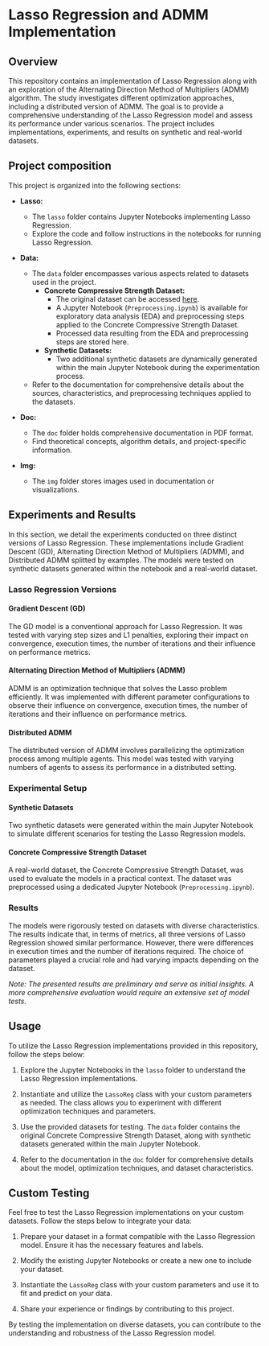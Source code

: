 # Lasso Regression and ADMM Implementation

## Overview
This repository contains an implementation of Lasso Regression along with an exploration of the Alternating Direction Method of Multipliers (ADMM) algorithm. The study investigates different optimization approaches, including a distributed version of ADMM.
The goal is to provide a comprehensive understanding of the Lasso Regression model and assess its performance under various scenarios. The project includes implementations, experiments, and results on synthetic and real-world datasets.

## Project composition
This project is organized into the following sections:

- **Lasso:**
  - The `lasso` folder contains Jupyter Notebooks implementing Lasso Regression.
  - Explore the code and follow instructions in the notebooks for running Lasso Regression.

- **Data:**
  - The `data` folder encompasses various aspects related to datasets used in the project.
    - **Concrete Compressive Strength Dataset:**
      - The original dataset can be accessed [here](https://archive.ics.uci.edu/dataset/165/concrete+compressive+strength).
      - A Jupyter Notebook (`Preprocessing.ipynb`) is available for exploratory data analysis (EDA) and preprocessing steps applied to the Concrete Compressive Strength Dataset.
      - Processed data resulting from the EDA and preprocessing steps are stored here.
    - **Synthetic Datasets:**
      - Two additional synthetic datasets are dynamically generated within the main Jupyter Notebook during the experimentation process.
  - Refer to the documentation for comprehensive details about the sources, characteristics, and preprocessing techniques applied to the datasets.

- **Doc:**
  - The `doc` folder holds comprehensive documentation in PDF format.
  - Find theoretical concepts, algorithm details, and project-specific information.

- **Img:**
  - The `img` folder stores images used in documentation or visualizations.

## Experiments and Results

In this section, we detail the experiments conducted on three distinct versions of Lasso Regression. These implementations include Gradient Descent (GD), Alternating Direction Method of Multipliers (ADMM), and Distributed ADMM splitted by examples. The models were tested on synthetic datasets generated within the notebook and a real-world dataset.

### Lasso Regression Versions

#### Gradient Descent (GD)
The GD model is a conventional approach for Lasso Regression. It was tested with varying step sizes and L1 penalties, exploring their impact on convergence, execution times, the number of iterations and their influence on performance metrics.

#### Alternating Direction Method of Multipliers (ADMM)
ADMM is an optimization technique that solves the Lasso problem efficiently. It was implemented with different parameter configurations to observe their influence on convergence, execution times, the number of iterations and their influence on performance metrics.

#### Distributed ADMM
The distributed version of ADMM involves parallelizing the optimization process among multiple agents. This model was tested with varying numbers of agents to assess its performance in a distributed setting.

### Experimental Setup

#### Synthetic Datasets
Two synthetic datasets were generated within the main Jupyter Notebook to simulate different scenarios for testing the Lasso Regression models.

#### Concrete Compressive Strength Dataset
A real-world dataset, the Concrete Compressive Strength Dataset, was used to evaluate the models in a practical context. The dataset was preprocessed using a dedicated Jupyter Notebook (`Preprocessing.ipynb`).

### Results

The models were rigorously tested on datasets with diverse characteristics. The results indicate that, in terms of metrics, all three versions of Lasso Regression showed similar performance. However, there were differences in execution times and the number of iterations required. The choice of parameters played a crucial role and had varying impacts depending on the dataset.

*Note: The presented results are preliminary and serve as initial insights. A more comprehensive evaluation would require an extensive set of model tests.*

## Usage

To utilize the Lasso Regression implementations provided in this repository, follow the steps below:

1. Explore the Jupyter Notebooks in the `lasso` folder to understand the Lasso Regression implementations.

2. Instantiate and utilize the `LassoReg` class with your custom parameters as needed. The class allows you to experiment with different optimization techniques and parameters.

3. Use the provided datasets for testing. The `data` folder contains the original Concrete Compressive Strength Dataset, along with synthetic datasets generated within the main Jupyter Notebook.

4. Refer to the documentation in the `doc` folder for comprehensive details about the model, optimization techniques, and dataset characteristics.

## Custom Testing

Feel free to test the Lasso Regression implementations on your custom datasets. Follow the steps below to integrate your data:

1. Prepare your dataset in a format compatible with the Lasso Regression model. Ensure it has the necessary features and labels.

2. Modify the existing Jupyter Notebooks or create a new one to include your dataset.

3. Instantiate the `LassoReg` class with your custom parameters and use it to fit and predict on your data.

4. Share your experience or findings by contributing to this project.

By testing the implementation on diverse datasets, you can contribute to the understanding and robustness of the Lasso Regression model.



